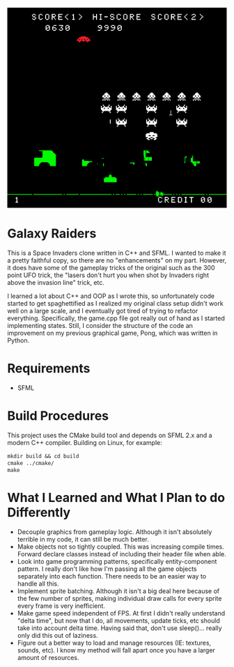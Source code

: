 ![Galaxy Raiders](/misc/screenshot.png?raw=true "Galaxy Raiders")

Galaxy Raiders
==============
This is a Space Invaders clone written in C++ and SFML. I wanted to make it a pretty faithful copy, so there are no "enhancements" on my part. However, it does have some of the gameplay tricks of the original such as the 300 point UFO trick, the "lasers don't hurt you when shot by Invaders right above the invasion line" trick, etc.

I learned a lot about C++ and OOP as I wrote this, so unfortunately code started to get spaghettified as I realized my original class setup didn't work well on a large scale, and I eventually got tired of trying to refactor everything. Specifically, the game.cpp file got really out of hand as I started implementing states. Still, I consider the structure of the code an improvement on my previous graphical game, Pong, which was written in Python.

Requirements
============
* SFML

Build Procedures
================
This project uses the CMake build tool and depends on SFML 2.x and a modern C++ compiler. Building
on Linux, for example:

```
mkdir build && cd build
cmake ../cmake/
make
```

What I Learned and What I Plan to do Differently
================================================
* Decouple graphics from gameplay logic. Although it isn't absolutely terrible in my code, it can still be much better.
* Make objects not so tightly coupled. This was increasing compile times. Forward declare classes instead of including their header file when able.
* Look into game programming patterns, specifically entity-component pattern. I really don't like how I'm passing all the game objects separately into each function. There needs to be an easier way to handle all this.
* Implement sprite batching. Although it isn't a big deal here because of the few number of sprites, making individual draw calls for every sprite every frame is very inefficient.
* Make game speed independent of FPS. At first I didn't really understand "delta time", but now that I do, all movements, update ticks, etc should take into account delta time. Having said that, don't use sleep()... really only did this out of laziness.
* Figure out a better way to load and manage resources (IE: textures, sounds, etc). I know my method will fall apart once you have a larger amount of resources.
